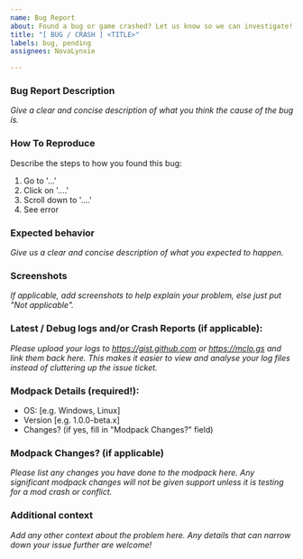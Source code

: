 ```yaml
---
name: Bug Report
about: Found a bug or game crashed? Let us know so we can investigate!
title: "[ BUG / CRASH ] <TITLE>"
labels: bug, pending
assignees: NovaLynxie

---
```


### **Bug Report Description**
*Give a clear and concise description of what you think the cause of the bug is.*

### **How To Reproduce**
Describe the steps to how you found this bug:
1. Go to '...'
2. Click on '....'
3. Scroll down to '....'
4. See error

### **Expected behavior**
*Give us a clear and concise description of what you expected to happen.*

### **Screenshots**
*If applicable, add screenshots to help explain your problem, else just put "Not applicable".*

### **Latest / Debug logs and/or Crash Reports (if applicable):**
*Please upload your logs to https://gist.github.com or https://mclo.gs and link them back here. This makes it easier to view and analyse your log files instead of cluttering up the issue ticket.*

### **Modpack Details (required!):**
 - OS: [e.g. Windows, Linux]
 - Version [e.g. 1.0.0-beta.x]
 - Changes? (if yes, fill in "Modpack Changes?" field)

### **Modpack Changes? (if applicable)**
*Please list any changes you have done to the modpack here. Any significant modpack changes will not be given support unless it is testing for a mod crash or conflict.*

### **Additional context**
*Add any other context about the problem here. Any details that can narrow down your issue further are welcome!*
